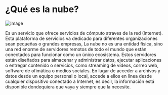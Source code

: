 # ¿Qué es la nube?
![image](https://user-images.githubusercontent.com/73312813/117740504-370a6080-b1c6-11eb-87e3-6a5e85e65746.png)

Es un servicio que ofrece servicios de cómputo atraves de la red (Internet).
Esta plataforma de servicios va dedicado para diferentes organizaciones sean pequeñas o grandes empresas,
La nube no es una entidad física, sino una red enorme de servidores remotos de todo el mundo que están conectados 
para funcionar como un único ecosistema. Estos servidores están diseñados para almacenar y administrar datos, 
ejecutar aplicaciones o entregar contenido o servicios, como streaming de vídeos, correo web, software de 
ofimática o medios sociales. En lugar de acceder a archivos y datos desde un equipo personal o local, accede 
a ellos en línea desde cualquier dispositivo conectado a Internet, es decir, la información está disponible 
dondequiera que vaya y siempre que la necesite.
